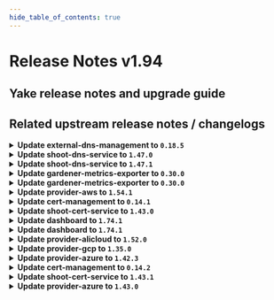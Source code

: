```yaml
---
hide_table_of_contents: true
---
```


# Release Notes v1.94

## Yake release notes and upgrade guide

## Related upstream release notes / changelogs


<details>
<summary><b>Update external-dns-management to <code>0.18.5</code></b></summary>

# [gardener/external-dns-management]

## 🐛 Bug Fixes

- `[OPERATOR]` As AWS "us-gov" zones do not support alias target records, they are excluded from the list of canonical hosted zones used to decide if `ALIAS` records are created instead of `CNAME` records. by @MartinWeindel [#365]
- `[USER]` Keep stale entries of other providers of the same zone untouched if all providers but one have invalid credentials and last valid provider is removed. by @MartinWeindel [#364]
## 🏃 Others

- `[OPERATOR]` Update golang from `1.21.6` to `1.22.2` by @MartinWeindel [#366]

## Docker Images
- dns-controller-manager: `europe-docker.pkg.dev/gardener-project/releases/dns-controller-manager:v0.18.5`


</details>

<details>
<summary><b>Update shoot-dns-service to <code>1.47.0</code></b></summary>

# [gardener/external-dns-management]

## 🐛 Bug Fixes

- `[USER]` Keep stale entries of other providers of the same zone untouched if all providers but one have invalid credentials and last valid provider is removed. by @MartinWeindel [gardener/external-dns-management#364]
- `[OPERATOR]` As AWS "us-gov" zones do not support alias target records, they are excluded from the list of canonical hosted zones used to decide if `ALIAS` records are created instead of `CNAME` records. by @MartinWeindel [gardener/external-dns-management#365]
## 🏃 Others

- `[OPERATOR]` Update golang from `1.21.6` to `1.22.2` by @MartinWeindel [gardener/external-dns-management#366]
# [gardener/gardener-extension-shoot-dns-service]

## 🏃 Others

- `[OPERATOR]` Bumps github.com/gardener/gardener from 1.91.0 to 1.92.0. by @dependabot[bot] [#318]

## Docker Images
- gardener-extension-admission-shoot-dns-service: `europe-docker.pkg.dev/gardener-project/releases/gardener/extensions/admission-shoot-dns-service:v1.47.0`
- gardener-extension-shoot-dns-service: `europe-docker.pkg.dev/gardener-project/releases/gardener/extensions/shoot-dns-service:v1.47.0`


</details>

<details>
<summary><b>Update shoot-dns-service to <code>1.47.1</code></b></summary>

# [gardener/gardener-extension-shoot-dns-service]

## 🐛 Bug Fixes

- `[OPERATOR]` fix regression bug "secret name is not defined as named resource references at 'spec.resources'" introduced with #320 by `Martin Weindel <martin.weindel@sap.com>` [$490d837737a4f524b83b8997a18f31e860f23fc3]

## Docker Images
- gardener-extension-admission-shoot-dns-service: `europe-docker.pkg.dev/gardener-project/releases/gardener/extensions/admission-shoot-dns-service:v1.47.1`
- gardener-extension-shoot-dns-service: `europe-docker.pkg.dev/gardener-project/releases/gardener/extensions/shoot-dns-service:v1.47.1`


</details>

<details>
<summary><b>Update gardener-metrics-exporter to <code>0.30.0</code></b></summary>

# [gardener/gardener-metrics-exporter]

## 🏃 Others

- `[OPERATOR]` The costObject for workerless shoots is now determined correctly. by @vicwicker [#103]
- `[OPERATOR]` Add garden_version to the garden_shoot_info metric by @Kumm-Kai [#101]
- `[OPERATOR]` Rename `garden_version` label to `gardener_version` on `garden_shoot_info` metric. by @rickardsjp [#102]

## Docker Images
- metrics-exporter: `europe-docker.pkg.dev/gardener-project/releases/gardener/metrics-exporter:0.30.0`


</details>

<details>
<summary><b>Update gardener-metrics-exporter to <code>0.30.0</code></b></summary>

# [gardener/gardener-metrics-exporter]

## 🏃 Others

- `[OPERATOR]` The costObject for workerless shoots is now determined correctly. by @vicwicker [#103]
- `[OPERATOR]` Add garden_version to the garden_shoot_info metric by @Kumm-Kai [#101]
- `[OPERATOR]` Rename `garden_version` label to `gardener_version` on `garden_shoot_info` metric. by @rickardsjp [#102]

## Docker Images
- metrics-exporter: `europe-docker.pkg.dev/gardener-project/releases/gardener/metrics-exporter:0.30.0`


</details>

<details>
<summary><b>Update provider-aws to <code>1.54.1</code></b></summary>

# [gardener/gardener-extension-provider-aws]

## 🐛 Bug Fixes

- `[OPERATOR]` DNSRecord controller will not create ALIAS DNS records for AWS "us-gov" zones anymore. by @AndreasBurger [#930]
## 🏃 Others

- `[OPERATOR]` Bump github.com/gardener/external-dns-management from 0.18.4 to 0.18.5. by @AndreasBurger [#930]

## Docker Images
- gardener-extension-admission-aws: `europe-docker.pkg.dev/gardener-project/releases/gardener/extensions/admission-aws:v1.54.1`
- gardener-extension-provider-aws: `europe-docker.pkg.dev/gardener-project/releases/gardener/extensions/provider-aws:v1.54.1`


</details>

<details>
<summary><b>Update cert-management to <code>0.14.1</code></b></summary>

# [gardener/cert-management]

## 🏃 Others

- `[OPERATOR]` Fix cluster configuration for new source controllers `istio-gateways-dns` and `k8s-gateways-dns`. by @MartinWeindel [#175]

## Docker Images
- cert-management: `europe-docker.pkg.dev/gardener-project/releases/cert-controller-manager:v0.14.1`


</details>

<details>
<summary><b>Update shoot-cert-service to <code>1.43.0</code></b></summary>

# [gardener/gardener-extension-shoot-cert-service]

## 🏃 Others

- `[OPERATOR]` Bumps github.com/gardener/gardener from 1.91.0 to 1.92.0. by @dependabot[bot] [#249]
- `[OPERATOR]` Bumps golang from 1.22.1 to 1.22.2. by @dependabot[bot] [#247]
- `[OPERATOR]` Bumps github.com/gardener/gardener from 1.92.0 to 1.93.0. by @dependabot[bot] [#251]
- `[USER]` The defaults for the private key of new certificates have been changed from `RSA 2048bit` to `RSA 3072bit`. Existing certificates will make use of these new defaults when they are renewed. by @gardener-robot-ci-3 [#253]
# [gardener/cert-management]

## ✨ New Features

- `[USER]` The Istio resource `Gateway` can now be annotated with `cert.gardener.cloud/purpose=managed` to enable the automatic creation of `Certificate` resources for domain names extracted from hosts fields in this resource or related `VirtualServices` resources.  
  The `Gateway` and `HTTPRoute` resources from the Gateway API are supported in a similar way. by @MartinWeindel [gardener/cert-management#174]
## 🏃 Others

- `[OPERATOR]` Fix cluster configuration for new source controllers `istio-gateways-dns` and `k8s-gateways-dns`. by @MartinWeindel [gardener/cert-management#175]
- `[OPERATOR]` Support deployment specific default values for private key algorithm and size with the new command line options `--default-private-key-algorithm`, `--default-rsa-private-key-size`, `--default-ecdsa-private-key-size` by @MartinWeindel [gardener/cert-management#171]

## Docker Images
- gardener-extension-shoot-cert-service: `europe-docker.pkg.dev/gardener-project/releases/gardener/extensions/shoot-cert-service:v1.43.0`


</details>

<details>
<summary><b>Update dashboard to <code>1.74.1</code></b></summary>

# [gardener/dashboard]

## 🐛 Bug Fixes

- `[USER]` Ticket titles start with `[<projectName>/<shootName>]`, unless overridden by a Gardener administrator's configuration. by @petersutter [#1830]

## Docker Images
- dashboard: `europe-docker.pkg.dev/gardener-project/releases/gardener/dashboard:1.74.1`


</details>

<details>
<summary><b>Update dashboard to <code>1.74.1</code></b></summary>

# [gardener/dashboard]

## 🐛 Bug Fixes

- `[USER]` Ticket titles start with `[<projectName>/<shootName>]`, unless overridden by a Gardener administrator's configuration. by @petersutter [#1830]

## Docker Images
- dashboard: `europe-docker.pkg.dev/gardener-project/releases/gardener/dashboard:1.74.1`


</details>

<details>
<summary><b>Update provider-alicloud to <code>1.52.0</code></b></summary>

# [gardener/gardener-extension-provider-alicloud]

## ⚠️ Breaking Changes

- `[OPERATOR]` `provider-alicloud` no longer supports Shoots with Кubernetes version == 1.24. by @shafeeqes [#678]
## 🐛 Bug Fixes

- `[DEVELOPER]` `source-` prefix of `BackupEntry` name is being ignored when performing entry deletion by @Kostov6 [#698]
## 🏃 Others

- `[OPERATOR]` Update csi-plugin-alicloud to v1.30.1-242df8a-aliyun by @kevin-lacoo [#709]
- `[OPERATOR]` The code related to `machine-controller-manager` management has been cleaned up because `gardenlet` is responsible for it since `gardener/gardener@v1.83`. by @kevin-lacoo [#706]
- `[OPERATOR]` add os information as labels in machine class objects. by @tedteng [#703]
- `[DEVELOPER]` Add GetBucketInfo to OSS client interface. by @MartinWeindel [#694]
- `[DEPENDENCY]` The following golang dependencies have been upgraded :  
  - `gardener/gardener`: `v1.86.0`->`v1.91.1`  
  - k8s.io/* : v0.28.3 -> v0.29.3  
  - sigs.k8s.io/controller-runtime: v0.16.3-> v0.17.2 by @shafeeqes [#704]
# [gardener/terraformer]

## 🏃 Others

- `[OPERATOR]` Update go -> v1.21.5 by @kon-angelo [gardener/terraformer#146]
- `[OPERATOR]` Update alpine -> v1.29.0 by @kon-angelo [gardener/terraformer#146]

## Docker Images
- gardener-extension-admission-alicloud: `europe-docker.pkg.dev/gardener-project/releases/gardener/extensions/admission-alicloud:v1.52.0`
- gardener-extension-provider-alicloud: `europe-docker.pkg.dev/gardener-project/releases/gardener/extensions/provider-alicloud:v1.52.0`


</details>

<details>
<summary><b>Update provider-gcp to <code>1.35.0</code></b></summary>

# [gardener/gardener-extension-provider-gcp]

## ⚠️ Breaking Changes

- `[USER]` [csi-snapshotter] Enable prevent-volume-mode-conversion feature flag by default. Volume mode change can still be triggered with the respective annotations. You can read more in the [KEP](https://github.com/kubernetes/enhancements/tree/master/keps/sig-storage/3141-prevent-volume-mode-conversion) by @kon-angelo [#719]
- `[OPERATOR]` `provider-gcp` no longer supports Shoots with Кubernetes version == 1.24. by @shafeeqes [#677]
## 📰 Noteworthy

- `[USER]` Added support for the `EnableDynamicPortAllocation` flag and the related configuration of the related `MaxPortsPerVM` value on cloudNATs.  
  `IcmpIdleTimeoutSec`, `TcpEstablishedIdleTimeoutSec`, `TcpTimeWaitTimeoutSec`, `TcpTransitoryIdleTimeoutSec`, and `UdpIdleTimeoutSec` can now be configured on cloudNATs.  by @AndreasBurger [#706]
- `[USER]` `DisableGardenerServiceAccountCreation` feature gate has been promoted to beta and therefore is enabled by default. by @AndreasBurger [#711]
## ✨ New Features

- `[DEVELOPER]` Dependency update to `github.com/gardener/gardener@v1.90.4`. by @oliver-goetz [#714]
## 🐛 Bug Fixes

- `[DEVELOPER]` `source-` prefix of `BackupEntry` name is being ignored when performing entry deletion by @Kostov6 [#710]
## 🏃 Others

- `[OPERATOR]` [infrastructure] General stability flow reconciliation improvements. by @kon-angelo [#715]
- `[OPERATOR]` add os information as labels in machine class objects. by @tedteng [#689]
- `[OPERATOR]` NodeGroupAutoscalingOptions can now be specified per worker group via the worker through the field `worker.spec.pools.clusterAutoscaler` by @aaronfern [#733]
- `[USER]` An error text which better indicates the reason for the failure is displayed when a user tries to create a `SecretBinding` resource which references a `Secret` with a `serviceaccount.json` field in invalid json format. by @plkokanov [#723]
# [gardener/terraformer]

## 🏃 Others

- `[OPERATOR]` Update go -> v1.21.5 by @kon-angelo [gardener/terraformer#146]
- `[OPERATOR]` Update alpine -> v1.29.0 by @kon-angelo [gardener/terraformer#146]

## Docker Images
- gardener-extension-admission-gcp: `europe-docker.pkg.dev/gardener-project/releases/gardener/extensions/admission-gcp:v1.35.0`
- gardener-extension-provider-gcp: `europe-docker.pkg.dev/gardener-project/releases/gardener/extensions/provider-gcp:v1.35.0`


</details>

<details>
<summary><b>Update provider-azure to <code>1.42.3</code></b></summary>

# [gardener/gardener-extension-provider-azure]

## 🏃 Others

- `[OPERATOR]` Fix a bug where the terraform-provider-azure would not properly delete shoot resource groups. The infrastructure-controller will issue an additional delete operation for the shoot's resource group. by @kon-angelo [#842]
- `[OPERATOR]` The extension will now try to delete empty resource groups on infrastructure creation after an unsuccessful terraform-apply operation.   
  A resource group may not be ready for some time after a successful create call returns. The azurerm terraform-provider on resource group does not respect that and the GET call may result in a NotFound error creating a deadlock. The extension will try to workaround this by deleting empty resource groups under the condition that this is a Create operation. by @AndreasBurger [#844]

## Docker Images
- gardener-extension-admission-azure: `europe-docker.pkg.dev/gardener-project/releases/gardener/extensions/admission-azure:v1.42.3`
- gardener-extension-provider-azure: `europe-docker.pkg.dev/gardener-project/releases/gardener/extensions/provider-azure:v1.42.3`


</details>

<details>
<summary><b>Update cert-management to <code>0.14.2</code></b></summary>

# [gardener/cert-management]

## 🐛 Bug Fixes

- `[USER]` Fix regression for annotations on ingress resources: `dns.gardener.cloud/dnsnames` annotation must be ignored. by @MartinWeindel [#176]

## Docker Images
- cert-management: `europe-docker.pkg.dev/gardener-project/releases/cert-controller-manager:v0.14.2`


</details>

<details>
<summary><b>Update shoot-cert-service to <code>1.43.1</code></b></summary>

# [gardener/cert-management]

## 🐛 Bug Fixes

- `[USER]` Fix regression for annotations on ingress resources: `dns.gardener.cloud/dnsnames` annotation must be ignored. by @MartinWeindel [gardener/cert-management@1dafe3aaf6ac378167b28b96639676b0390ef550]

## Docker Images
- gardener-extension-shoot-cert-service: `europe-docker.pkg.dev/gardener-project/releases/gardener/extensions/shoot-cert-service:v1.43.1`


</details>

<details>
<summary><b>Update provider-azure to <code>1.43.0</code></b></summary>

# [gardener/gardener-extension-provider-azure]

## ⚠️ Breaking Changes

- `[USER]` [csi-snapshotter] Enable prevent-volume-mode-conversion feature flag by default. Volume mode change can still be triggered with the respective annotations. You can read more in the [KEP](https://github.com/kubernetes/enhancements/tree/master/keps/sig-storage/3141-prevent-volume-mode-conversion) by @hebelsan [#809]
- `[OPERATOR]` `provider-azure` no longer supports Shoots with Кubernetes version == 1.24. by @shafeeqes [#769]
## 🏃 Others

- `[OPERATOR]` Update clients for dns, storage, compute, and msi to use the new Azure SDK libraries by @AndreasBurger [#833]
- `[OPERATOR]` add os information as labels in machine class objects. by @tedteng [#816]
- `[OPERATOR]` Deployment of the Remedy Controller can now additionally be controlled using the `DisableRemedyController` feature gate. by @AndreasBurger [#806]
- `[OPERATOR]` The Azure instance to connect to can now be configured in the CloudProfile and BackupBucket/BackupEntry. by @AndreasBurger [#815]
- `[OPERATOR]` NodeGroupAutoscalingOptions can now be specified per worker group via the worker through the field `worker.spec.pools.clusterAutoscaler` by @aaronfern [#831]
- `[DEPENDENCY]` The following golang dependencies have been upgraded :  
  - `gardener/gardener`: `v1.87.0`->`v1.91.1`  
  - k8s.io/* : v0.28.3 -> v0.29.3  
  - sigs.k8s.io/controller-runtime: v0.16.3-> v0.17.2  
  - sigs.k8s.io/controller-tools v0.13.0-> v0.14.0  by @hebelsan [#814]
# [gardener/machine-controller-manager-provider-azure]

## 🏃 Others

- `[USER]` Bugfix:- During VM deletion, the cascade delete option is set only for the resources part of VM creation.  by @rishabh-11 [gardener/machine-controller-manager-provider-azure#143]

## Docker Images
- gardener-extension-admission-azure: `europe-docker.pkg.dev/gardener-project/releases/gardener/extensions/admission-azure:v1.43.0`
- gardener-extension-provider-azure: `europe-docker.pkg.dev/gardener-project/releases/gardener/extensions/provider-azure:v1.43.0`


</details>
